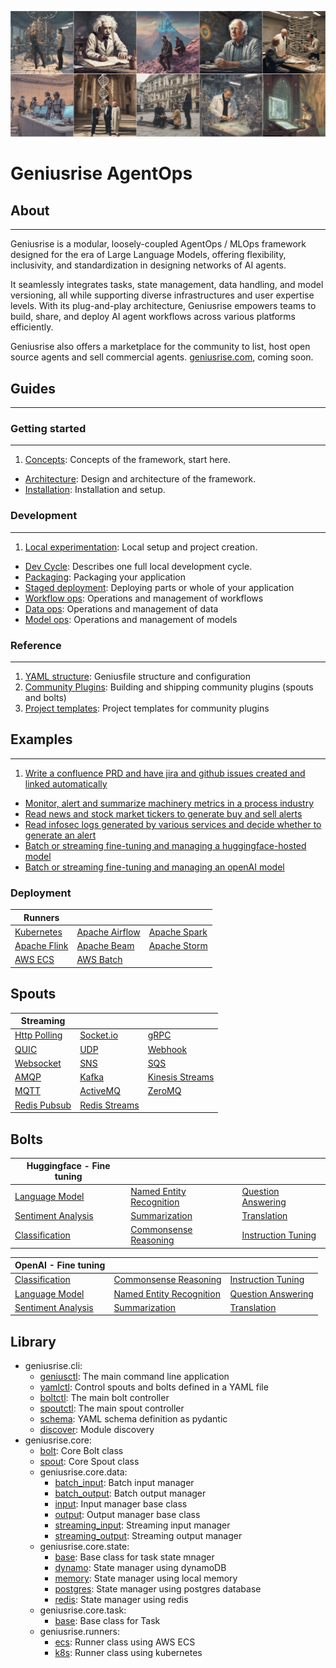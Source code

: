 ![banner](./assets/sc1.jpg)
# Geniusrise AgentOps

## About

---

Geniusrise is a modular, loosely-coupled AgentOps / MLOps framework designed for the era of Large Language Models, offering flexibility, inclusivity, and standardization in designing networks of AI agents.

It seamlessly integrates tasks, state management, data handling, and model versioning, all while supporting diverse infrastructures and user expertise levels. With its plug-and-play architecture, Geniusrise empowers teams to build, share, and deploy AI agent workflows across various platforms efficiently.

Geniusrise also offers a marketplace for the community to list, host open source agents and sell commercial agents. [geniusrise.com](https://coming-soon.com), coming soon.

## Guides

---

### Getting started

---

1. [Concepts](guides/concepts.md): Concepts of the framework, start here.
- [Architecture](guides/architecture.md): Design and architecture of the framework.
- [Installation](guides/installation.md): Installation and setup.

### Development

---

1. [Local experimentation](guides/local.md): Local setup and project creation.
- [Dev Cycle](guides/dev_cycle.md): Describes one full local development cycle.
- [Packaging](guides/index.md): Packaging your application
- [Staged deployment](guides/index.md): Deploying parts or whole of your application
- [Workflow ops](guides/index.md): Operations and management of workflows
- [Data ops](guides/index.md): Operations and management of data
- [Model ops](guides/index.md): Operations and management of models

### Reference

---

1. [YAML structure](guides/index.md): Geniusfile structure and configuration
2. [Community Plugins](guides/plugins.md): Building and shipping community plugins (spouts and bolts)
3. [Project templates](guides/index.md): Project templates for community plugins

## Examples

---

1. [Write a confluence PRD and have jira and github issues created and linked automatically](examples/index.md)
- [Monitor, alert and summarize machinery metrics in a process industry](examples/index.md)
- [Read news and stock market tickers to generate buy and sell alerts](examples/index.md)
- [Read infosec logs generated by various services and decide whether to generate an alert](examples/index.md)
- [Batch or streaming fine-tuning and managing a huggingface-hosted model](examples/index.md)
- [Batch or streaming fine-tuning and managing an openAI model](examples/index.md)


### Deployment

| Runners                         |                                   |                                 |
| ------------------------------- | --------------------------------- | ------------------------------- |
| [Kubernetes](guides/index.md)   | [Apache Airflow](guides/index.md) | [Apache Spark](guides/index.md) |
| [Apache Flink](guides/index.md) | [Apache Beam](guides/index.md)    | [Apache Storm](guides/index.md) |
| [AWS ECS](guides/index.md)      | [AWS Batch](guides/index.md)      |                                 |

## Spouts

| Streaming                              |                                          |                                      |
| -------------------------------------- | ---------------------------------------- | ------------------------------------ |
| [Http Polling](spouts/http_polling.md) | [Socket.io](spouts/socket.io.md)         | [gRPC](spouts/grpc.md)               |
| [QUIC](spouts/quic.md)                 | [UDP](spouts/udp.md)                     | [Webhook](spouts/webhook.md)         |
| [Websocket](spouts/websocket.md)       | [SNS](spouts/sns.md)                     | [SQS](spouts/sqs.md)                 |
| [AMQP](spouts/amqp.md)                 | [Kafka](spouts/kafka.md)                 | [Kinesis Streams](spouts/kinesis.md) |
| [MQTT](spouts/mqtt.md)                 | [ActiveMQ](spouts/activemq.md)           | [ZeroMQ](spouts/zeromq.md)           |
| [Redis Pubsub](spouts/redis_pubsub.md) | [Redis Streams](spouts/redis_streams.md) |                                      |


## Bolts

| Huggingface - Fine tuning                                     |                                                                     |                                                               |
| ------------------------------------------------------------- | ------------------------------------------------------------------- | ------------------------------------------------------------- |
| [Language Model](bolts/huggingface/language_model.md)         | [Named Entity Recognition](bolts/huggingface/ner.md)                | [Question Answering](bolts/huggingface/question_answering.md) |
| [Sentiment Analysis](bolts/huggingface/sentiment_analysis.md) | [Summarization](bolts/huggingface/summarization.md)                 | [Translation](bolts/huggingface/translation.md)               |
| [Classification](bolts/huggingface/classification.md)         | [Commonsense Reasoning](bolts/huggingface/commonsense_reasoning.md) | [Instruction Tuning](bolts/huggingface/instruction_tuning.md) |

| OpenAI - Fine tuning                                     |                                                                |                                                          |
| -------------------------------------------------------- | -------------------------------------------------------------- | -------------------------------------------------------- |
| [Classification](bolts/openai/classification.md)         | [Commonsense Reasoning](bolts/openai/commonsense_reasoning.md) | [Instruction Tuning](bolts/openai/instruction_tuning.md) |
| [Language Model](bolts/openai/language_model.md)         | [Named Entity Recognition](bolts/openai/ner.md)                | [Question Answering](bolts/openai/question_answering.md) |
| [Sentiment Analysis](bolts/openai/sentiment_analysis.md) | [Summarization](bolts/openai/summarization.md)                 | [Translation](bolts/openai/translation.md)               |

## Library

- geniusrise.cli:
    - [geniusctl](core/cli_geniusctl.md): The main command line application
    - [yamlctl](core/cli_yamlctl.md): Control spouts and bolts defined in a YAML file
    - [boltctl](core/cli_boltctl.md): The main bolt controller
    - [spoutctl](core/cli_spoutctl.md): The main spout controller
    - [schema](core/cli_schema.md): YAML schema definition as pydantic
    - [discover](core/cli_discover.md): Module discovery
- geniusrise.core:
    - [bolt](core/core_bolt.md): Core Bolt class
    - [spout](core/core_spout.md): Core Spout class
    - geniusrise.core.data:
        - [batch_input](core/core_data_batch_input.md): Batch input manager
        - [batch_output](core/core_data_batch_output.md): Batch output manager
        - [input](core/core_data_input.md): Input manager base class
        - [output](core/core_data_output.md): Output manager base class
        - [streaming_input](core/core_data_streaming_input.md): Streaming input manager
        - [streaming_output](core/core_data_streaming_output.md): Streaming output manager
    - geniusrise.core.state:
        - [base](core/core_state_base.md): Base class for task state mnager
        - [dynamo](core/core_state_dynamo.md): State manager using dynamoDB
        - [memory](core/core_state_memory.md): State manager using local memory
        - [postgres](core/core_state_postgres.md): State manager using postgres database
        - [redis](core/core_state_redis.md): State manager using redis
    - geniusrise.core.task:
        - [base](core/core_task_base.md): Base class for Task
    - geniusrise.runners:
        - [ecs](core/core_task_ecs.md): Runner class using AWS ECS
        - [k8s](core/core_task_k8s.md): Runner class using kubernetes

